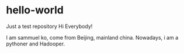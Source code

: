 # hello-world
Just a test repository
Hi Everybody!

I am sammuel ko, come from Beijing, mainland china.
Nowadays, i am a pythoner and Hadooper.
